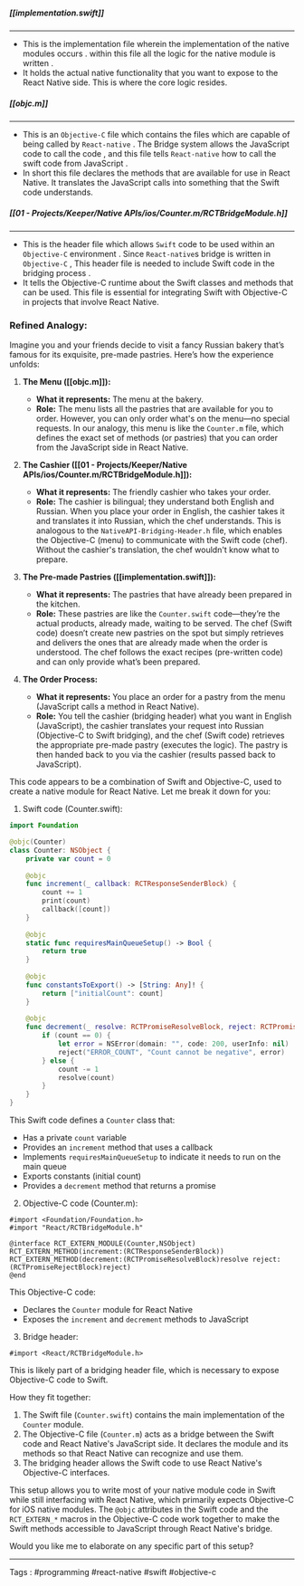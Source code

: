 #####  [[implementation.swift]]
____
- This is the implementation file wherein the implementation of the native modules occurs . within this file all the logic for the native module is written . 
- It holds the actual native functionality that you want to expose to the React Native side. This is where the core logic resides.

##### [[objc.m]]
____
- This is an `Objective-C` file which contains the files which are capable of being called by `React-native`  .  The Bridge system allows the JavaScript code to call the code , and this file tells `React-native` how to call the swift code from JavaScript .  
- In short this file declares the methods that are available for use in React Native. It translates the JavaScript calls into something that the Swift code understands.
##### [[01 - Projects/Keeper/Native APIs/ios/Counter.m/RCTBridgeModule.h]]
____
- This is the header file which allows `Swift` code to be used within an `Objective-C` environment . Since `React-native`s bridge is written in `Objective-C` , This header file is needed to include Swift code in the bridging process . 
- It tells the Objective-C runtime about the Swift classes and methods that can be used. This file is essential for integrating Swift with Objective-C in projects that involve React Native.

### Refined Analogy:

Imagine you and your friends decide to visit a fancy Russian bakery that’s famous for its exquisite, pre-made pastries. Here’s how the experience unfolds:

1. **The Menu ([[objc.m]]):**
    
    - **What it represents:** The menu at the bakery.
    - **Role:** The menu lists all the pastries that are available for you to order. However, you can only order what's on the menu—no special requests. In our analogy, this menu is like the `Counter.m` file, which defines the exact set of methods (or pastries) that you can order from the JavaScript side in React Native.
2. **The Cashier ([[01 - Projects/Keeper/Native APIs/ios/Counter.m/RCTBridgeModule.h]]):**
    
    - **What it represents:** The friendly cashier who takes your order.
    - **Role:** The cashier is bilingual; they understand both English and Russian. When you place your order in English, the cashier takes it and translates it into Russian, which the chef understands. This is analogous to the `NativeAPI-Bridging-Header.h` file, which enables the Objective-C (menu) to communicate with the Swift code (chef). Without the cashier's translation, the chef wouldn't know what to prepare.
3. **The Pre-made Pastries ([[implementation.swift]]):**
    
    - **What it represents:** The pastries that have already been prepared in the kitchen.
    - **Role:** These pastries are like the `Counter.swift` code—they’re the actual products, already made, waiting to be served. The chef (Swift code) doesn’t create new pastries on the spot but simply retrieves and delivers the ones that are already made when the order is understood. The chef follows the exact recipes (pre-written code) and can only provide what’s been prepared.
4. **The Order Process:**
    
    - **What it represents:** You place an order for a pastry from the menu (JavaScript calls a method in React Native).
    - **Role:** You tell the cashier (bridging header) what you want in English (JavaScript), the cashier translates your request into Russian (Objective-C to Swift bridging), and the chef (Swift code) retrieves the appropriate pre-made pastry (executes the logic). The pastry is then handed back to you via the cashier (results passed back to JavaScript).


This code appears to be a combination of Swift and Objective-C, used to create a native module for React Native. Let me break it down for you:

1. Swift code (Counter.swift):



```swift
import Foundation

@objc(Counter)
class Counter: NSObject {
    private var count = 0
    
    @objc
    func increment(_ callback: RCTResponseSenderBlock) {
        count += 1
        print(count)
        callback([count])
    }
    
    @objc
    static func requiresMainQueueSetup() -> Bool {
        return true
    }
    
    @objc
    func constantsToExport() -> [String: Any]! {
        return ["initialCount": count]
    }
    
    @objc
    func decrement(_ resolve: RCTPromiseResolveBlock, reject: RCTPromiseRejectBlock) {
        if (count == 0) {
            let error = NSError(domain: "", code: 200, userInfo: nil)
            reject("ERROR_COUNT", "Count cannot be negative", error)
        } else {
            count -= 1
            resolve(count)
        }
    }
}
```

This Swift code defines a `Counter` class that:
- Has a private `count` variable
- Provides an `increment` method that uses a callback
- Implements `requiresMainQueueSetup` to indicate it needs to run on the main queue
- Exports constants (initial count)
- Provides a `decrement` method that returns a promise

2. Objective-C code (Counter.m):

```objc
#import <Foundation/Foundation.h>
#import "React/RCTBridgeModule.h"

@interface RCT_EXTERN_MODULE(Counter,NSObject)
RCT_EXTERN_METHOD(increment:(RCTResponseSenderBlock))
RCT_EXTERN_METHOD(decrement:(RCTPromiseResolveBlock)resolve reject:(RCTPromiseRejectBlock)reject)
@end
```

This Objective-C code:
- Declares the `Counter` module for React Native
- Exposes the `increment` and `decrement` methods to JavaScript

3. Bridge header:

```objc
#import <React/RCTBridgeModule.h>
```

This is likely part of a bridging header file, which is necessary to expose Objective-C code to Swift.

How they fit together:

1. The Swift file (`Counter.swift`) contains the main implementation of the `Counter` module.
2. The Objective-C file (`Counter.m`) acts as a bridge between the Swift code and React Native's JavaScript side. It declares the module and its methods so that React Native can recognize and use them.
3. The bridging header allows the Swift code to use React Native's Objective-C interfaces.

This setup allows you to write most of your native module code in Swift while still interfacing with React Native, which primarily expects Objective-C for iOS native modules. The `@objc` attributes in the Swift code and the `RCT_EXTERN_*` macros in the Objective-C code work together to make the Swift methods accessible to JavaScript through React Native's bridge.

Would you like me to elaborate on any specific part of this setup?

___
Tags : #programming #react-native #swift #objective-c 